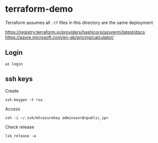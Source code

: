 # terraform-demo

Terraform assumes all `.tf` files in this directory are the same deployment

<https://registry.terraform.io/providers/hashicorp/azurerm/latest/docs>
<https://azure.microsoft.com/en-gb/pricing/calculator/>

## Login
```
az login
```

## ssh keys

Create
```
ssh-keygen -t rsa
```

Access
```
ssh -i ~/.ssh/mtcazurekey adminuser@<public_ip>
```

Check release
```
lsb_release -a
```